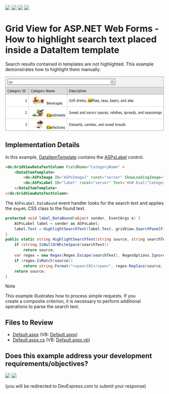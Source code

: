 <!-- default badges list -->
![](https://img.shields.io/endpoint?url=https://codecentral.devexpress.com/api/v1/VersionRange/128536430/14.2.6%2B)
[![](https://img.shields.io/badge/Open_in_DevExpress_Support_Center-FF7200?style=flat-square&logo=DevExpress&logoColor=white)](https://supportcenter.devexpress.com/ticket/details/T222691)
[![](https://img.shields.io/badge/📖_How_to_use_DevExpress_Examples-e9f6fc?style=flat-square)](https://docs.devexpress.com/GeneralInformation/403183)
[![](https://img.shields.io/badge/💬_Leave_Feedback-feecdd?style=flat-square)](#does-this-example-address-your-development-requirementsobjectives)
<!-- default badges end -->

# Grid View for ASP.NET Web Forms - How to highlight search text placed inside a DataItem template

Search results contained in templates are not highlighted. This example demonstrates how to highlight them manually. 

![](grid-with-highlight-in-template.png)

## Implementation Details

In this example, [DataItemTemplate](https://docs.devexpress.com/AspNet/DevExpress.Web.GridViewDataColumn.DataItemTemplate) contains the [ASPxLabel](https://docs.devexpress.com/AspNet/DevExpress.Web.ASPxLabel) control. 

```aspx
<dx:GridViewDataTextColumn FieldName="CategoryName" >
    <DataItemTemplate>
        <dx:ASPxImage ID="ASPxImage1" runat="server" ShowLoadingImage="true" Width="50" ImageUrl='<%# string.Format("~/Images/{0}.jpg", Eval("CategoryID")) %>' />
        <dx:ASPxLabel ID="label" runat="server" Text='<%# Eval("CategoryName") %>' EncodeHtml="false" OnDataBound="label_DataBound" />
    </DataItemTemplate>
</dx:GridViewDataTextColumn>
```

The `ASPxLabel.DataBound` event handler looks for the search text and applies the `dxgvHL` CSS class to the found text.

```csharp
protected void label_DataBound(object sender, EventArgs e) {
    ASPxLabel label = sender as ASPxLabel;
    label.Text = HighlightSearchText(label.Text, gridView.SearchPanelFilter);
}
public static string HighlightSearchText(string source, string searchText) {
    if (string.IsNullOrWhiteSpace(searchText))
        return source;
    var regex = new Regex(Regex.Escape(searchText), RegexOptions.IgnoreCase);
    if (regex.IsMatch(source))
        return string.Format("<span>{0}</span>", regex.Replace(source, "<span class='dxgvHL'>$0</span>"));
    return source;
}
```

> [!NOTE]
> This example illustrates how to process simple requests. If you create a composite criterion, it is necessary to perform additional operations to parse the search text.


## Files to Review

* [Default.aspx](./CS/Default.aspx) (VB: [Default.aspx](./VB/Default.aspx))
* [Default.aspx.cs](./CS/Default.aspx.cs) (VB: [Default.aspx.vb](./VB/Default.aspx.vb))
<!-- feedback -->
## Does this example address your development requirements/objectives?

[<img src="https://www.devexpress.com/support/examples/i/yes-button.svg"/>](https://www.devexpress.com/support/examples/survey.xml?utm_source=github&utm_campaign=asp-net-web-forms-grid-highlight-text-in-template&~~~was_helpful=yes) [<img src="https://www.devexpress.com/support/examples/i/no-button.svg"/>](https://www.devexpress.com/support/examples/survey.xml?utm_source=github&utm_campaign=asp-net-web-forms-grid-highlight-text-in-template&~~~was_helpful=no)

(you will be redirected to DevExpress.com to submit your response)
<!-- feedback end -->
